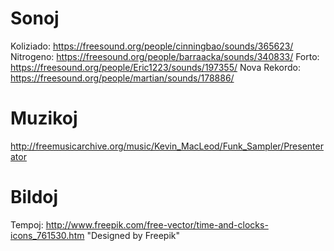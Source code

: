 # Sonoj

Koliziado: https://freesound.org/people/cinningbao/sounds/365623/
Nitrogeno: https://freesound.org/people/barraacka/sounds/340833/
Forto: https://freesound.org/people/Eric1223/sounds/197355/
Nova Rekordo: https://freesound.org/people/martian/sounds/178886/

# Muzikoj

http://freemusicarchive.org/music/Kevin_MacLeod/Funk_Sampler/Presenterator

# Bildoj

Tempoj: http://www.freepik.com/free-vector/time-and-clocks-icons_761530.htm "Designed by Freepik"
